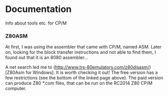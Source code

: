 # Documentation
Info about tools etc. for CP/M

### Z80ASM
At first, I was using the assembler that came with CP/M, named ASM. Later on, looking for the block transfer instructions and not able to find them, I found out that it is an 8080 assembler...

A net search led me to (http://www.trs-80emulators.com/z80disasm/)[Z80Asm for Windows]. It is worth checking it out! The free version has a few restrictions (see the bottom of the linked page above). The paid version can produce Z80 \*.com files, that can be run on the RC2014 Z80 CP/M computer.

